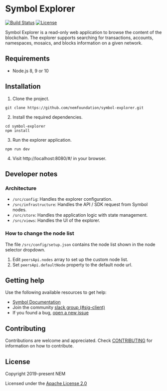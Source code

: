 # Symbol Explorer

[![Build Status](https://travis-ci.com/nemgrouplimited/symbol-explorer.svg?branch=master)](https://travis-ci.com/nemgrouplimited/symbol-explorer)
[![License](https://img.shields.io/badge/License-Apache%202.0-blue.svg)](https://opensource.org/licenses/Apache-2.0)

Symbol Explorer is a read-only web application to browse the content of the blockchain.
The explorer supports searching for transactions, accounts, namespaces, mosaics, and blocks information on a given network.

## Requirements

- Node.js 8, 9 or 10

## Installation

1. Clone the project.

```
git clone https://github.com/nemfoundation/symbol-explorer.git
```

2. Install the required dependencies.

```
cd symbol-explorer
npm install
```

3. Run the explorer application.

```
npm run dev
```

4. Visit http://localhost:8080/#/ in your browser.

## Developer notes

### Architecture

* `/src/config`: Handles the explorer configuration.
* `/src/infrastructure`: Handles the API / SDK request from Symbol nodes.
* `/src/store`: Handles the application logic with state management.
* `/src/views`: Handles the UI of the explorer.

### How to change the node list

The file `/src/config/setup.json` contains the node list shown in the node selector dropdown.

1. Edit `peersApi.nodes` array to set up the custom node list.
2. Set `peersApi.defaultNode` property to the default node url.

## Getting help

Use the following available resources to get help:

- [Symbol Documentation][docs]
- Join the community [slack group (#sig-client)][slack]
- If you found a bug, [open a new issue][issues]

## Contributing

Contributions are welcome and appreciated.
Check [CONTRIBUTING](CONTRIBUTING.md) for information on how to contribute.

## License

Copyright 2019-present NEM

Licensed under the [Apache License 2.0](LICENSE)

[self]: https://github.com/nemgrouplimited/symbol-explorer
[docs]: https://nemtech.github.io
[issues]: https://github.com/nemgrouplimited/symbol-explorer/issues
[slack]: https://join.slack.com/t/nem2/shared_invite/enQtMzY4MDc2NTg0ODgyLWZmZWRiMjViYTVhZjEzOTA0MzUyMTA1NTA5OWQ0MWUzNTA4NjM5OTJhOGViOTBhNjkxYWVhMWRiZDRkOTE0YmU
